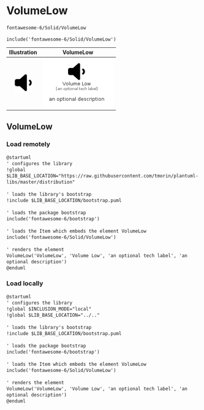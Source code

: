 # VolumeLow


```text
fontawesome-6/Solid/VolumeLow
```

```text
include('fontawesome-6/Solid/VolumeLow')
```



| Illustration | VolumeLow |
| :---: | :---: |
| ![illustration for Illustration](../../fontawesome-6/Solid/VolumeLow.png) | ![illustration for VolumeLow](../../fontawesome-6/Solid/VolumeLow.Local.png) |




## VolumeLow

### Load remotely
```plantuml
@startuml
' configures the library
!global $LIB_BASE_LOCATION="https://raw.githubusercontent.com/tmorin/plantuml-libs/master/distribution"

' loads the library's bootstrap
!include $LIB_BASE_LOCATION/bootstrap.puml

' loads the package bootstrap
include('fontawesome-6/bootstrap')

' loads the Item which embeds the element VolumeLow
include('fontawesome-6/Solid/VolumeLow')

' renders the element
VolumeLow('VolumeLow', 'Volume Low', 'an optional tech label', 'an optional description')
@enduml
```

### Load locally
```plantuml
@startuml
' configures the library
!global $INCLUSION_MODE="local"
!global $LIB_BASE_LOCATION="../.."

' loads the library's bootstrap
!include $LIB_BASE_LOCATION/bootstrap.puml

' loads the package bootstrap
include('fontawesome-6/bootstrap')

' loads the Item which embeds the element VolumeLow
include('fontawesome-6/Solid/VolumeLow')

' renders the element
VolumeLow('VolumeLow', 'Volume Low', 'an optional tech label', 'an optional description')
@enduml
```

